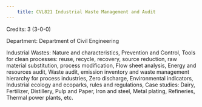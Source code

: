 ```yaml
---
    title: CVL821 Industrial Waste Management and Audit
---
```

Credits: 3 (3-0-0)

Department: Department of Civil Engineering

Industrial Wastes: Nature and characteristics, Prevention and Control, Tools for clean processes: reuse, recycle, recovery, source reduction, raw material substitution, process modification, Flow sheet analysis, Energy and resources audit, Waste audit, emission inventory and waste management hierarchy for process industries, Zero discharge, Environmental indicators, Industrial ecology and ecoparks, rules and regulations, Case studies: Dairy, Fertilizer, Distillery, Pulp and Paper, Iron and steel, Metal plating, Refineries, Thermal power plants, etc.
